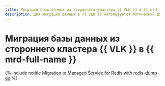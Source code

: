 ```yaml
---
title: Миграция базы данных из стороннего кластера {{ VLK }} в {{ mrd-full-name }}
description: Для миграции данных в {{ VLK }} используется логический дамп — файл с набором команд, последовательное выполнение которых восстанавливает состояние баз данных в кластере. Его можно создать разными способами, далее для примера используется redis-dump-go.
---
```


# Миграция базы данных из стороннего кластера {{ VLK }} в {{ mrd-full-name }}


{% include notitle [Migration to Managed Service for Redis with redis-dump-go](../../_tutorials/dataplatform/redis-data-migration.md) %}
